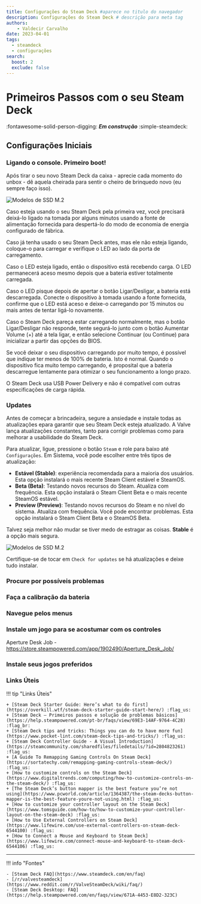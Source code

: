 ```yaml
---
title: Configurações do Steam Deck #aparece no titulo do navegador
description: Configurações do Steam Deck # descrição para meta tag
authors:
    - Valdecir Carvalho
date: 2023-04-01
tags:
  - steamdeck
  - configurações
search:
  boost: 2
  exclude: false
---
```


# Primeiros Passos com o seu Steam Deck

:fontawesome-solid-person-digging: **_Em construção_**
:simple-steamdeck:

## Configurações Iniciais

### Ligando o console. Primeiro boot!

Após tirar o seu novo Steam Deck da caixa - aprecie cada momento do unbox - dê aquela cheirada para sentir o cheiro de brinquedo novo (eu sempre faço isso).

![Modelos de SSD M.2](/img/steamdeck-fechado.jpg)

Caso esteja usando o seu Steam Deck pela primeira vez, você precisará deixá-lo ligado na tomada por alguns minutos usando a fonte de alimentação fornecida para despertá-lo do modo de economia de energia configurado de fábrica. 

Caso já tenha usado o seu Steam Deck antes, mas ele não esteja ligando, coloque-o para carregar e verifique o LED ao lado da porta de carregamento.

Caso o LED esteja ligado, então o dispositivo está recebendo carga. O LED permanecerá aceso mesmo depois que a bateria estiver totalmente carregada.

Caso o LED pisque depois de apertar o botão Ligar/Desligar, a bateria está descarregada. Conecte o dispositivo à tomada usando a fonte fornecida, confirme que o LED está aceso e deixe-o carregando por 15 minutos ou mais antes de tentar ligá-lo novamente.

Caso o Steam Deck pareça estar carregando normalmente, mas o botão Ligar/Desligar não responde, tente segurá-lo junto com o botão Aumentar Volume (+) até a tela ligar, e então selecione Continuar (ou Continue) para inicializar a partir das opções do BIOS.

Se você deixar o seu dispositivo carregando por muito tempo, é possível que indique ter menos de 100% de bateria. Isto é normal. Quando o dispositivo fica muito tempo carregando, é proposital que a bateria descarregue lentamente para otimizar o seu funcionamento a longo prazo.

O Steam Deck usa USB Power Delivery e não é compatível com outras especificações de carga rápida.

### Updates

Antes de começar a brincadeira, segure a ansiedade e instale todas as atualizações epara garantir que seu Steam Deck esteja atualizado. A Valve lança atualizações constantes, tanto para corrigir problemas como para melhorar a usabilidade do Steam Deck.

Para atualizar, ligue, pressione o botão ```Steam``` e role para baixo até ```Configurações```. Em Sistema, você pode escolher entre três tipos de atualização:

- **Estável (Stable)**: experiência recomendada para a maioria dos usuários. Esta opção instalará o mais recente Steam Client estável e SteamOS.
- **Beta (Beta)**: Testando novos recursos do Steam. Atualiza com frequência. Esta opção instalará o Steam Client Beta e o mais recente SteamOS estável.
- **Preview (Preview)**: Testando novos recursos do Steam e no nível do sistema. Atualiza com frequência. Você pode encontrar problemas. Esta opção instalará o Steam Client Beta e o SteamOS Beta.

Talvez seja melhor não mudar se tiver medo de estragar as coisas. **Stable** é a opção mais segura. 

![Modelos de SSD M.2](/img/updates.jpeg)

Certifique-se de tocar em ```Check for updates``` se há atualizações e deixe tudo instalar.

### Procure por possíveis problemas

### Faça a calibração da bateria

### Navegue pelos menus

### Instale um jogo para se acostumar com os controles

Aperture Desk Job - https://store.steampowered.com/app/1902490/Aperture_Desk_Job/

### Instale seus jogos preferidos

### Links Úteis

!!! tip "Links Úteis"

    + [Steam Deck Starter Guide: Here’s what to do first](https://overkill.wtf/steam-deck-starter-guide-start-here/) :flag_us:
    + [Steam Deck — Primeiros passos e solução de problemas básicos](https://help.steampowered.com/pt-br/faqs/view/69E3-14AF-9764-4C28) :flag_br:
    + [Steam Deck tips and tricks: Things you can do to have more fun](https://www.pocket-lint.com/steam-deck-tips-and-tricks/) :flag_us:
    + [Steam Deck Controller Guide - A Visual Introduction](https://steamcommunity.com/sharedfiles/filedetails/?id=2804823261) :flag_us:
    + [A Guide To Remapping Gaming Controls On Steam Deck](https://sortatechy.com/remapping-gaming-controls-steam-deck/) :flag_us:
    + [How to customize controls on the Steam Deck](https://www.digitaltrends.com/computing/how-to-customize-controls-on-the-steam-deck/) :flag_us:
    + [The Steam Deck’s button mapper is the best feature you’re not using](https://www.pcworld.com/article/1364387/the-steam-decks-button-mapper-is-the-best-feature-youre-not-using.html) :flag_us:
    + [How to customize your controller layout on the Steam Deck](https://www.tomsguide.com/how-to/how-to-customize-your-controller-layout-on-the-steam-deck) :flag_us:
    + [How to Use External Controllers on Steam Deck](https://www.lifewire.com/use-external-controllers-on-steam-deck-6544100) :flag_us:
    + [How to Connect a Mouse and Keyboard to Steam Deck](https://www.lifewire.com/connect-mouse-and-keyboard-to-steam-deck-6544106) :flag_us:

----

!!! info "Fontes"

    - [Steam Deck FAQ](https://www.steamdeck.com/en/faq)
    - [/r/valvesteamdeck](https://www.reddit.com/r/ValveSteamDeck/wiki/faq/)
    - [Steam Deck Desktop: FAQ](https://help.steampowered.com/en/faqs/view/671A-4453-E8D2-323C)
